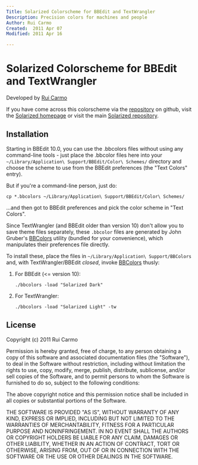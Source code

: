 ```yaml
---
Title: Solarized Colorscheme for BBEdit and TextWrangler
Description: Precision colors for machines and people
Author: Rui Carmo
Created:  2011 Apr 07
Modified: 2011 Apr 16

---
```


Solarized Colorscheme for BBEdit and TextWrangler
=================================================

Developed by [Rui Carmo](http://the.taoofmac.com)

If you have come across this colorscheme via the [repository] on 
github, visit the [Solarized homepage] or visit the main
[Solarized repository].

[repository]: https://github.com/rcarmo/textwrangler-bbedit-solarized
[Solarized homepage]:   http://ethanschoonover.com/solarized
[Solarized repository]: https://github.com/altercation/solarized

Installation
------------

Starting in BBEdit 10.0, you can use the .bbcolors files without using any command-line tools - just place the .bbcolor files here into your `~/Library/Application\ Support/BBEdit/Color\ Schemes/` directory and choose the scheme to use from the BBEdit preferences (the "Text Colors" entry).

But if you're a command-line person, just do:

    cp *.bbcolors ~/Library/Application\ Support/BBEdit/Color\ Schemes/

...and then got to BBEdit preferences and pick the color scheme in "Text Colors".

Since TextWrangler (and BBEdit older than version 10) don't allow you to save theme files separately, these `.bbcolor` files are generated by John Gruber's [BBColors][b] utility (bundled for your convenience), which manipulates their preferences file directly.

To install these, place the files in `~/Library/Application\ Support/BBColors` and, with TextWrangler/BBEdit *closed*, invoke [BBColors][b] thusly:

1.  For BBEdit (<= version 10):

        ./bbcolors -load "Solarized Dark"

2.  For TextWrangler:

        ./bbcolors -load "Solarized Light" -tw

[b]:http://daringfireball.net/projects/bbcolors/

License
-------
Copyright (c) 2011 Rui Carmo

Permission is hereby granted, free of charge, to any person obtaining a copy
of this software and associated documentation files (the "Software"), to deal
in the Software without restriction, including without limitation the rights
to use, copy, modify, merge, publish, distribute, sublicense, and/or sell
copies of the Software, and to permit persons to whom the Software is
furnished to do so, subject to the following conditions:

The above copyright notice and this permission notice shall be included in
all copies or substantial portions of the Software.

THE SOFTWARE IS PROVIDED "AS IS", WITHOUT WARRANTY OF ANY KIND, EXPRESS OR
IMPLIED, INCLUDING BUT NOT LIMITED TO THE WARRANTIES OF MERCHANTABILITY,
FITNESS FOR A PARTICULAR PURPOSE AND NONINFRINGEMENT. IN NO EVENT SHALL THE
AUTHORS OR COPYRIGHT HOLDERS BE LIABLE FOR ANY CLAIM, DAMAGES OR OTHER
LIABILITY, WHETHER IN AN ACTION OF CONTRACT, TORT OR OTHERWISE, ARISING FROM,
OUT OF OR IN CONNECTION WITH THE SOFTWARE OR THE USE OR OTHER DEALINGS IN
THE SOFTWARE.
